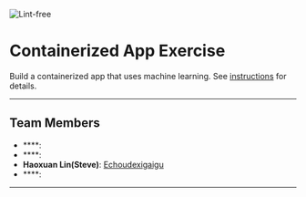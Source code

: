 ![Lint-free](https://github.com/nyu-software-engineering/containerized-app-exercise/actions/workflows/lint.yml/badge.svg)

# Containerized App Exercise

Build a containerized app that uses machine learning. See [instructions](./instructions.md) for details.

---


## Team Members
- ****: []()
- ****: []()
- **Haoxuan Lin(Steve)**: [Echoudexigaigu](https://github.com/Echoudexigaigu)
- ****: []()

---

